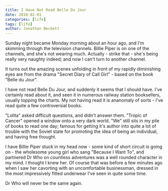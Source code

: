 ```yaml
---
title: I Have Not Read Belle Du Jour
date: 2010-02-01
categories: [life]
tags: [life]
author: Jonathan Beckett
---
```


Sunday night became Monday morning about an hour ago, and I'm skimming through the television channels. Billie Piper is on one of the channels, and she's not wearing much. Actually - strike that - she's being really very naughty indeed; and now I can't turn to another channel.

It turns out the amazing scenes unfolding in front of my rapidly diminishing eyes are from the drama "Secret Diary of Call Girl" - based on the book "Belle du Jour".

I have not read Belle Du Jour, and suddenly it seems that I should have. I've certainly read about it, and seen it in numerous railway station booksellers, usually topping the charts. My not having read it is ananomaly of sorts - I've read quite a few controversial books.

"Lolita" asked difficult questions, and didn't answer them. "Tropic of Cancer" opened a window onto a very dark world. "We" still sits in my pile of books to read one day; famous for getting it's author into quite a lot of trouble with the Soviet state for promoting the idea of being an individual, and having free thought.

I have Billie Piper stuck in my head now - some kind of short circuit is going on - the wholesome young girl who sang "Because I Want To", and partnered Dr Who on countless adventures was a well rounded character in my mind. I thought I knew her. Of course that was before a few minutes ago when I saw her cavorting with an uncomfortable businessman, dressed in the most impressively fitted underwear I've seen in quite some time.

Dr Who will never be the same again.